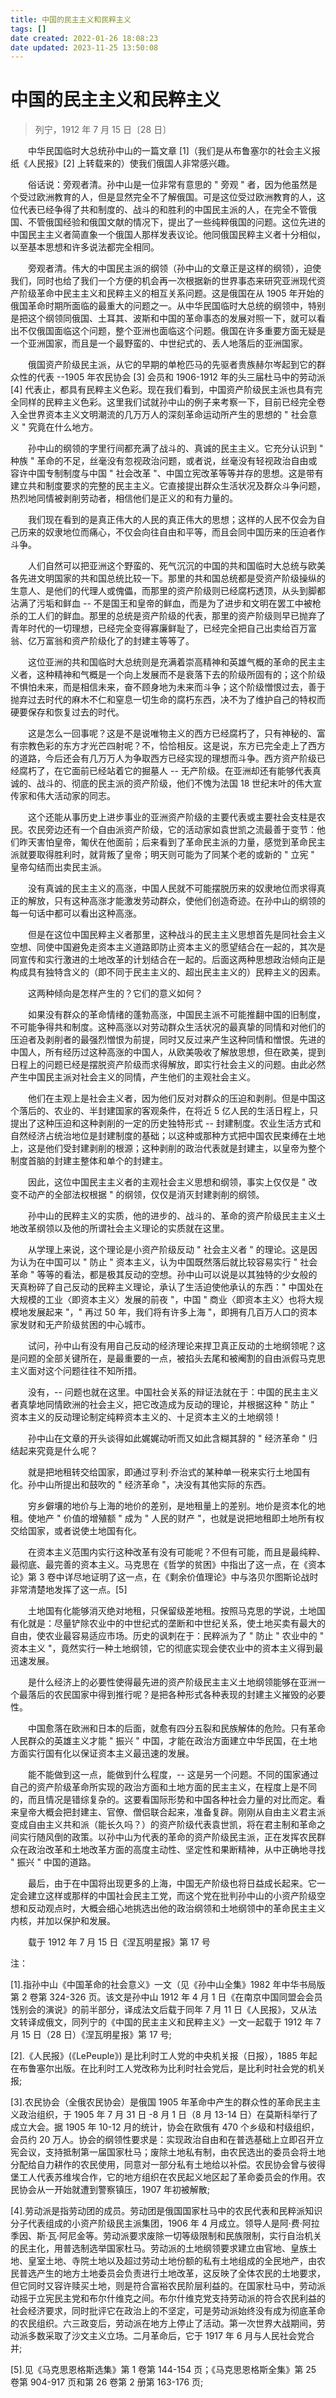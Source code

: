 ```yaml
---
title: 中国的民主主义和民粹主义
tags: []
date created: 2022-01-26 18:08:23
date updated: 2023-11-25 13:50:08
---
```


# 中国的民主主义和民粹主义

> 列宁，1912 年 7 月 15 日〔28 日〕

　　中华民国临时大总统孙中山的一篇文章 [1]（我们是从布鲁塞尔的社会主义报纸《人民报》[2] 上转载来的）使我们俄国人非常感兴趣。

　　俗话说：旁观者清。孙中山是一位非常有意思的 " 旁观 " 者，因为他虽然是个受过欧洲教育的人，但是显然完全不了解俄国。可是这位受过欧洲教育的人，这位代表已经争得了共和制度的、战斗的和胜利的中国民主派的人，在完全不管俄国、不管俄国经验和俄国文献的情况下，提出了一些纯粹俄国的问题。这位先进的中国民主主义者简直象一个俄国人那样发表议论。他同俄国民粹主义者十分相似，以至基本思想和许多说法都完全相同。

　　旁观者清。伟大的中国民主派的纲领（孙中山的文章正是这样的纲领），迫使我们，同时也给了我们一个方便的机会再一次根据新的世界事态来研究亚洲现代资产阶级革命中民主主义和民粹主义的相互关系问题。这是俄国在从 1905 年开始的俄国革命时期所面临的最重大的问题之一。从中华民国临时大总统的纲领中，特别是把这个纲领同俄国、土耳其、波斯和中国的革命事态的发展对照一下，就可以看出不仅俄国面临这个问题，整个亚洲也面临这个问题。俄国在许多重要方面无疑是一个亚洲国家，而且是一个最野蛮的、中世纪式的、丢人地落后的亚洲国家。

　　俄国资产阶级民主派，从它的早期的单枪匹马的先驱者贵族赫尔岑起到它的群众性的代表 --1905 年农民协会 [3] 会员和 1906-1912 年的头三届杜马中的劳动派 [4] 代表止，都具有民粹主义色彩。现在我们看到，中国资产阶级民主派也具有完全同样的民粹主义色彩。这里我们试就孙中山的例子来考察一下，目前已经完全卷入全世界资本主义文明潮流的几万万人的深刻革命运动所产生的思想的 " 社会意义 " 究竟在什么地方。

　　孙中山的纲领的字里行间都充满了战斗的、真诚的民主主义。它充分认识到 " 种族 " 革命的不足，丝毫没有忽视政治问题，或者说，丝毫没有轻视政治自由或容许中国专制制度与中国 " 社会改革 "、中国立宪改革等等并存的思想。这是带有建立共和制度要求的完整的民主主义。它直接提出群众生活状况及群众斗争问题，热烈地同情被剥削劳动者，相信他们是正义的和有力量的。

　　我们现在看到的是真正伟大的人民的真正伟大的思想；这样的人民不仅会为自己历来的奴隶地位而痛心，不仅会向往自由和平等，而且会同中国历来的压迫者作斗争。

　　人们自然可以把亚洲这个野蛮的、死气沉沉的中国的共和国临时大总统与欧美各先进文明国家的共和国总统比较一下。那里的共和国总统都是受资产阶级操纵的生意人、是他们的代理人或傀儡，而那里的资产阶级则已经腐朽透顶，从头到脚都沾满了污垢和鲜血 -- 不是国王和皇帝的鲜血，而是为了进步和文明在罢工中被枪杀的工人们的鲜血。那里的总统是资产阶级的代表，那里的资产阶级则早已抛弃了青年时代的一切理想，已经完全变得寡廉鲜耻了，已经完全把自己出卖给百万富翁、亿万富翁和资产阶级化了的封建主等等了。

　　这位亚洲的共和国临时大总统则是充满着崇高精神和英雄气概的革命的民主主义者，这种精神和气概是一个向上发展而不是衰落下去的阶级所固有的；这个阶级不惧怕未来，而是相信未来，奋不顾身地为未来而斗争；这个阶级憎恨过去，善于抛弃过去时代的麻木不仁和窒息一切生命的腐朽东西，决不为了维护自己的特权而硬要保存和恢复过去的时代。

　　这是怎么一回事呢？这是不是说唯物主义的西方已经腐朽了，只有神秘的、富有宗教色彩的东方才光芒四射呢？不，恰恰相反。这是说，东方已完全走上了西方的道路，今后还会有几万万人为争取西方已经实现的理想而斗争。西方资产阶级已经腐朽了，在它面前已经站着它的掘墓人 -- 无产阶级。在亚洲却还有能够代表真诚的、战斗的、彻底的民主派的资产阶级，他们不愧为法国 18 世纪末叶的伟大宣传家和伟大活动家的同志。

　　这个还能从事历史上进步事业的亚洲资产阶级的主要代表或主要社会支柱是农民。农民旁边还有一个自由派资产阶级，它的活动家如袁世凯之流最善于变节：他们昨天害怕皇帝，匍伏在他面前；后来看到了革命民主派的力量，感觉到革命民主派就要取得胜利时，就背叛了皇帝；明天则可能为了同某个老的或新的 " 立宪 " 皇帝勾结而出卖民主派。

　　没有真诚的民主主义的高涨，中国人民就不可能摆脱历来的奴隶地位而求得真正的解放，只有这种高涨才能激发劳动群众，使他们创造奇迹。在孙中山的纲领的每一句话中都可以看出这种高涨。

　　但是在这位中国民粹主义者那里，这种战斗的民主主义思想首先是同社会主义空想、同使中国避免走资本主义道路即防止资本主义的愿望结合在一起的，其次是同宣传和实行激进的土地改革的计划结合在一起的。后面这两种思想政治倾向正是构成具有独特含义的（即不同于民主主义的、超出民主主义的）民粹主义的因素。

　　这两种倾向是怎样产生的？它们的意义如何？

　　如果没有群众的革命情绪的蓬勃高涨，中国民主派不可能推翻中国的旧制度，不可能争得共和制度。这种高涨以对劳动群众生活状况的最真挚的同情和对他们的压迫者及剥削者的最强烈憎恨为前提，同时又反过来产生这种同情和憎恨。先进的中国人，所有经历过这种高涨的中国人，从欧美吸收了解放思想，但在欧美，提到日程上的问题已经是摆脱资产阶级而求得解放，即实行社会主义的问题。由此必然产生中国民主派对社会主义的同情，产生他们的主观社会主义。

　　他们在主观上是社会主义者，因为他们反对对群众的压迫和剥削。但是中国这个落后的、农业的、半封建国家的客观条件，在将近 5 亿人民的生活日程上，只提出了这种压迫和这种剥削的一定的历史独特形式 -- 封建制度。农业生活方式和自然经济占统治地位是封建制度的基础；以这种或那种方式把中国农民束缚在土地上，这是他们受封建剥削的根源；这种剥削的政治代表就是封建主，以皇帝为整个制度首脑的封建主整体和单个的封建主。

　　因此，这位中国民主主义者的主观社会主义思想和纲领，事实上仅仅是 " 改变不动产的全部法权根据 " 的纲领，仅仅是消灭封建剥削的纲领。

　　孙中山的民粹主义的实质，他的进步的、战斗的、革命的资产阶级民主主义土地改革纲领以及他的所谓社会主义理论的实质就在这里。

　　从学理上来说，这个理论是小资产阶级反动 " 社会主义者 " 的理论。这是因为认为在中国可以 " 防止 " 资本主义，认为中国既然落后就比较容易实行 " 社会革命 " 等等的看法，都是极其反动的空想。孙中山可以说是以其独特的少女般的天真粉碎了自己反动的民粹主义理论，承认了生活迫使他承认的东西：" 中国处在大规模的工业〈即资本主义〉发展的前夜 "，中国 " 商业〈即资本主义〉也将大规模地发展起来 "，" 再过 50 年，我们将有许多上海 "，即拥有几百万人口的资本家发财和无产阶级贫困的中心城市。

　　试问，孙中山有没有用自己反动的经济理论来捍卫真正反动的土地纲领呢？这是问题的全部关键所在，是最重要的一点，被掐头去尾和被阉割的自由派假马克思主义面对这个问题往往不知所措。

　　没有，-- 问题也就在这里。中国社会关系的辩证法就在于：中国的民主主义者真挚地同情欧洲的社会主义，把它改造成为反动的理论，并根据这种 " 防止 " 资本主义的反动理论制定纯粹资本主义的、十足资本主义的土地纲领！

　　孙中山在文章的开头谈得如此娓娓动听而又如此含糊其辞的 " 经济革命 " 归结起来究竟是什么呢？

　　就是把地租转交给国家，即通过亨利·乔治式的某种单一税来实行土地国有化。孙中山所提出和鼓吹的 " 经济革命 "，决没有其他实际的东西。

　　穷乡僻壤的地价与上海的地价的差别，是地租量上的差别。地价是资本化的地租。使地产 " 价值的增殖额 " 成为 " 人民的财产 "，也就是说把地租即土地所有权交给国家，或者说使土地国有化。

　　在资本主义范围内实行这种改革有没有可能呢？不但有可能，而且是最纯粹、最彻底、最完善的资本主义。马克思在《哲学的贫困》中指出了这一点，在《资本论》第 3 卷中详尽地证明了这一点，在《剩余价值理论》中与洛贝尔图斯论战时非常清楚地发挥了这一点。[5]

　　土地国有化能够消灭绝对地租，只保留级差地租。按照马克思的学说，土地国有化就是：尽量铲除农业中的中世纪式的垄断和中世纪关系，使土地买卖有最大的自由，使农业最容易适应市场。历史的讽刺在于：民粹派为了 " 防止 " 农业中的 " 资本主义 "，竟然实行一种土地纲领，它的彻底实现会使农业中的资本主义得到最迅速发展。

　　是什么经济上的必要性使得最先进的资产阶级民主主义土地纲领能够在亚洲一个最落后的农民国家中得到推行呢？是把各种形式各种表现的封建主义摧毁的必要性。

　　中国愈落在欧洲和日本的后面，就愈有四分五裂和民族解体的危险。只有革命人民群众的英雄主义才能 " 振兴 " 中国，才能在政治方面建立中华民国，在土地方面实行国有化以保证资本主义最迅速的发展。

　　能不能做到这一点，能做到什么程度，-- 这是另一个问题。不同的国家通过自己的资产阶级革命所实现的政治方面和土地方面的民主主义，在程度上是不同的，而且情况是错综复杂的。这要看国际形势和中国各种社会力量的对比而定。看来皇帝大概会把封建主、官僚、僧侣联合起来，准备复辟。刚刚从自由主义君主派变成自由主义共和派（能长久吗？）的资产阶级代表袁世凯，将在君主制和革命之间实行随风倒的政策。以孙中山为代表的革命的资产阶级民主派，正在发挥农民群众在政治改革和土地改革方面的高度主动性、坚定性和果断精神，从中正确地寻找 " 振兴 " 中国的道路。

　　最后，由于在中国将出现更多的上海，中国无产阶级也将日益成长起来。它一定会建立这样或那样的中国社会民主工党，而这个党在批判孙中山的小资产阶级空想和反动观点时，大概会细心地挑选出他的政治纲领和土地纲领中的革命民主主义内核，并加以保护和发展。

　　载于 1912 年 7 月 15 日《涅瓦明星报》第 17 号

注：

[1].指孙中山《中国革命的社会意义》一文（见《孙中山全集》1982 年中华书局版第 2 卷第 324-326 页。该文是孙中山 1912 年 4 月 1 日《在南京中国同盟会会员饯别会的演说》的前半部分，译成法文后载于同年 7 月 11 日《人民报》，又从法文转译成俄文，同列宁的《中国的民主主义和民粹主义》一文一起载于 1912 年 7 月 15 日（28 日）《涅瓦明星报》第 17 号;

[2].《人民报》(《LePeuple》) 是比利时工人党的中央机关报（日报），1885 年起在布鲁塞尔出版。在比利时工人党改称为比利时社会党后，是比利时社会党的机关报;

[3].农民协会（全俄农民协会）是俄国 1905 年革命中产生的群众性的革命民主主义政治组织，于 1905 年 7 月 31 日 -8 月 1 日（8 月 13-14 日）在莫斯科举行了成立大会。据 1905 年 10-12 月的统计，协会在欧俄有 470 个乡级和村级组织，会员约 20 万人。协会的纲领性要求是：实现政治自由和在普选基础上立即召开立宪会议，支持抵制第一届国家杜马；废除土地私有制，由农民选出的委员会将土地分配给自力耕作的农民使用，同意对一部分私有土地给以补偿。农民协会曾与彼得堡工人代表苏维埃合作，它的地方组织在农民起义地区起了革命委员会的作用。农民协会从一开始就遭到警察镇压，1907 年初被解散;

[4].劳动派是指劳动团的成员。劳动团是俄国国家杜马中的农民代表和民粹派知识分子代表组成的小资产阶级民主派集团，1906 年 4 月成立。领导人是阿·费·阿拉季因、斯·瓦·阿尼金等。劳动派要求废除一切等级限制和民族限制，实行自治机关的民主化，用普选制选举国家杜马。劳动派的土地纲领要求建立由官地、皇族土地、皇室土地、寺院土地以及超过劳动土地份额的私有土地组成的全民地产，由农民普选产生的地方土地委员会负责进行土地改革，这反映了全体农民的土地要求，但它同时又容许赎买土地，则是符合富裕农民阶层利益的。在国家杜马中，劳动派动摇于立宪民主党和布尔什维克之间。布尔什维克党支持劳动派的符合农民利益的社会经济要求，同时批评它在政治上的不坚定，可是劳动派始终没有成为彻底革命的农民组织。六三政变后，劳动派在地方上停止了活动。第一次世界大战期间，劳动派多数采取了沙文主义立场。二月革命后，它于 1917 年 6 月与人民社会党合并;

[5].见《马克思恩格斯选集》第 1 卷第 144-154 页；《马克思恩格斯全集》第 25 卷第 904-917 页和第 26 卷第 2 册第 163-176 页;
